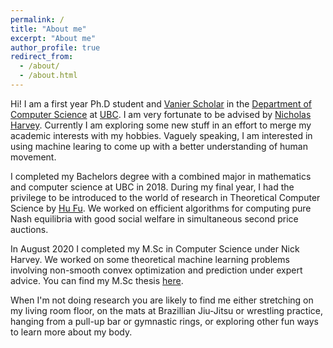 ```yaml
---
permalink: /
title: "About me"
excerpt: "About me"
author_profile: true
redirect_from: 
  - /about/
  - /about.html
---
```


Hi! I am a first year Ph.D student and [Vanier Scholar](https://vanier.gc.ca/en/home-accueil.html) in the [Department of Computer Science](https://www.cs.ubc.ca/) at [UBC](https://www.ubc.ca/). I am very fortunate to be advised by [Nicholas Harvey](https://www.cs.ubc.ca/~nickhar/). Currently I am exploring some new stuff in an effort to merge my academic interests with my hobbies. Vaguely speaking, I am interested in using machine learing to come up with a better understanding of human movement. 

I completed my Bachelors degree with a combined major in mathematics and computer science at UBC in 2018. During my final year, I had the privilege to be introduced to the world of research in Theoretical Computer Science by [Hu Fu](http://www.fuhuthu.com/). We worked on efficient algorithms for computing pure Nash equilibria with good social welfare in simultaneous second price auctions. 

In August 2020 I completed my M.Sc in Computer Science under Nick Harvey. We worked on some theoretical machine learning problems involving non-smooth convex optimization and prediction under expert advice. You can find my M.Sc thesis [here](https://open.library.ubc.ca/cIRcle/collections/ubctheses/24/items/1.0392916).

When I'm not doing research you are likely to find me either stretching on my living room floor, on the mats at Brazillian Jiu-Jitsu or wrestling practice, hanging from a pull-up bar or gymnastic rings, or exploring other fun ways to learn more about my body. 

